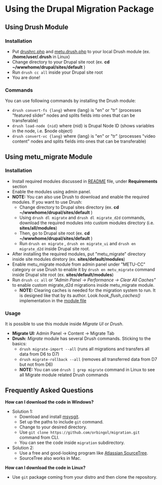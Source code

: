 # Using the Drupal Migration Package #

## Using Drush Module ##

### Installation ##

* Put [drushrc.php](.drush/drushrc.php) and [metu.drush.php](.drush/metu.drush.inc) to your local Drush module (ex. __/home/user/.drush__ in Linux)
* Change directory to your Drupal site root (ex. __cd ~/wwwhome/drupal/sites/default__ )
* Run `drush cc all` inside your Drupal site root
* You are done!

### Commands ###

You can use following commands by installing the Drush module:

* `drush convert-fs {lang}` where {lang} is "en" or "tr" (processes "featured slider" nodes and splits fields into ones that can be transferable)
* `drush load-node {nid}` where {nid} is Drupal Node ID (shows variables in the node, i.e. $node object)
* `drush convert-vc {lang}` where {lang} is "en" or "tr" (processes "video content" nodes and splits fields into ones that can be transferable)

## Using metu_migrate Module ##

### Installation ###

* Install required modules discussed in [README](README.md) file, under __Requirements__ section
* Enable the modules using admin panel.
* __NOTE:__ You can also use Drush to download and enable the required modules. If you want to use Drush:
    - Change directory to Drupal sites directory (ex. __cd ~/wwwhome/drupal/sites/default__ )
    - Using `drush dl migrate` and `drush dl migrate_d2d` commands, download the required modules into custom modules directory (i.e. __sites/all/modules__)
    - Then, go to Drupal site root (ex. __cd ~/wwwhome/drupal/sites/default__ )
    - Run `drush en migrate` , `drush en migrate_ui` and `drush en migrate_d2d` inside Drupal site root.
* After installing the required modules, put "metu_migrate" directory inside site modules diretory (ex. __sites/default/modules__)
* Enable metu_migrate module from admin panel under "METU-CC" category or use Drush to enable it by `drush en metu_migrate` command inside Drupal site root (ex. __sites/default/modules__)
* Run `drush cc all` or _"Admin Panel -> Performance -> Clear All Caches"_ to enable custom migrate_d2d migrations inside metu_migrate module.
    - __NOTE:__ Clearing caches is needed for the migration system to run. It is designed like that by its author. Look _hook_flush_caches()_ implementation in the [module file](metu_migrate/metu_migrate.module)

### Usage ###

It is possible to use this module inside _Migrate UI_ or _Drush_.

* __Migrate UI:__ Admin Panel -> Content -> Migrate Tab
* __Drush:__ _Migrate_ module has several Drush commands. Sticking to the basics:
    - `drush migrate-import --all` (runs all migrations and transfers all data from D6 to D7)
    - `drush migrate-rollback --all` (removes all transferred data from D7 but not from D6)
    - __NOTE:__ You can use `drush | grep migrate` command in Linux to see all Migrate module related Drush commands

## Frequently Asked Questions ##

__How can I download the code in Windows?__

* Solution 1:
    - Download and install [msysgit](http://msysgit.github.io/).
    - Set up the paths to include `git` command.
    - Change to your desired directory.
    - Use `git clone https://github.com/orbingol/migration.git` command from CLI.
    - You can see the code inside `migration` subdirectory.
* Solution 2:
    * Use a free and good-looking program like [Atlassian SourceTree](http://www.sourcetreeapp.com/).
    * SourceTree also works in Mac.

__How can I download the code in Linux?__

* Use `git` package coming from your distro and then clone the repository.